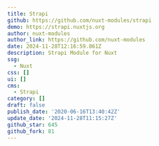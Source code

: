 ```yaml
---
title: Strapi
github: https://github.com/nuxt-modules/strapi
demo: https://strapi.nuxtjs.org
author: nuxt-modules
author_link: https://github.com/nuxt-modules
date: 2024-11-28T12:16:59.861Z
description: Strapi Module for Nuxt
ssg:
  - Nuxt
css: []
ui: []
cms:
  - Strapi
category: []
draft: false
publish_date: '2020-06-16T13:40:42Z'
update_date: '2024-11-28T11:15:27Z'
github_star: 645
github_fork: 81
---
```

